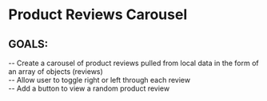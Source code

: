 # Product Reviews Carousel

## GOALS:
-- Create a carousel of product reviews pulled from local data in the form of an array of objects (reviews)<br>
-- Allow user to toggle right or left through each review<br>
-- Add a button to view a random product review